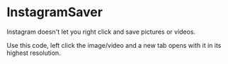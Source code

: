 # InstagramSaver

Instagram doesn't let you right click and save pictures or videos.

Use this code, left click the image/video and a new tab opens with it in its highest resolution.
